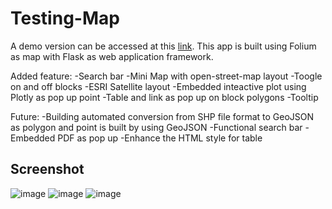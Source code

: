# Testing-Map

A demo version can be accessed at this [link](https://web-production-5557.up.railway.app). This app is built using Folium as map with Flask as web application framework.

Added feature:
-Search bar
-Mini Map with open-street-map layout
-Toogle on and off blocks
-ESRI Satellite layout
-Embedded inteactive plot using Plotly as pop up point
-Table and link as pop up on block polygons
-Tooltip

Future:
-Building automated conversion from SHP file format to GeoJSON as polygon and point is built by using GeoJSON
-Functional search bar
-Embedded PDF as pop up
-Enhance the HTML style for table

## Screenshot

![image](https://user-images.githubusercontent.com/64336363/214818061-d458324e-3d14-4ce9-a944-df555d33a22a.png)
![image](https://user-images.githubusercontent.com/64336363/214818299-659b8b41-b334-433f-86ea-e9e6b6308584.png)
![image](https://user-images.githubusercontent.com/64336363/214818618-a712de6a-0cc0-4355-bdbc-132f6341bba3.png)

